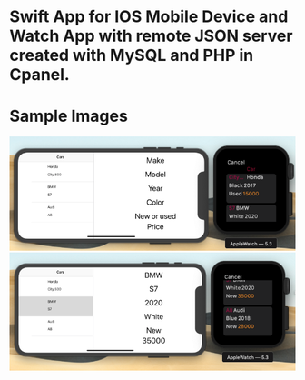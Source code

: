# Swift App for IOS Mobile Device and Watch App with remote JSON server created with MySQL and PHP in Cpanel.
# Sample Images
![](SampleImages/Screen%20Shot%202020-11-24%20at%201.09.33%20AM.png)
![](SampleImages/Screen%20Shot%202020-11-24%20at%201.09.45%20AM.png)
